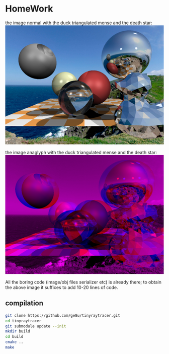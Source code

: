# HomeWork

the image normal with the duck triangulated mense and the death star:
![](https://github.com/ge8u/tinyraytracer/blob/main/out_normal.jpg)

the image anaglyph with the duck triangulated mense and the death star:
![](https://github.com/ge8u/tinyraytracer/blob/main/out_anaglyph.jpg)

All the boring code (image/obj files serializer etc) is already there; to obtain the above image it suffices to add 10-20 lines of code.


## compilation
```sh
git clone https://github.com/ge8u/tinyraytracer.git
cd tinyraytracer
git submodule update --init
mkdir build
cd build
cmake ..  
make
```
